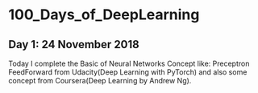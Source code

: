 # 100_Days_of_DeepLearning

## Day 1: 24 November 2018
Today I complete the Basic of Neural Networks Concept like:
                  Preceptron
                  FeedForward
from Udacity(Deep Learning with PyTorch) and also some concept from Coursera(Deep Learning by Andrew Ng).
                  
